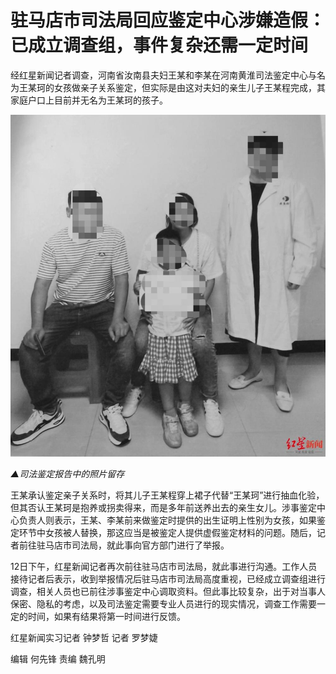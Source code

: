 # 驻马店市司法局回应鉴定中心涉嫌造假：已成立调查组，事件复杂还需一定时间

经红星新闻记者调查，河南省汝南县夫妇王某和李某在河南黄淮司法鉴定中心与名为王某珂的女孩做亲子关系鉴定，但实际是由这对夫妇的亲生儿子王某程完成，其家庭户口上目前并无名为王某珂的孩子。

![87dba46f21fabf4d89251a39e901c828.jpg](https://raw.githubusercontent.com/qqhsx/qqnews_image/main/2024/03/12/驻马店市司法局回应鉴定中心涉嫌造假：已成立调查组，事件复杂还需一定时间/87dba46f21fabf4d89251a39e901c828.jpg)

_▲司法鉴定报告中的照片留存_

王某承认鉴定亲子关系时，将其儿子王某程穿上裙子代替“王某珂”进行抽血化验，但其否认王某珂是抱养或拐卖得来，而是多年前送养出去的亲生女儿。涉事鉴定中心负责人则表示，王某、李某前来做鉴定时提供的出生证明上性别为女孩，如果鉴定环节中女孩被人替换，那这应当是被鉴定人提供虚假鉴定材料的问题。随后，记者前往驻马店市司法局，就此事向官方部门进行了举报。

12日下午，红星新闻记者再次前往驻马店市司法局，就此事进行沟通。工作人员接待记者后表示，收到举报情况后驻马店市司法局高度重视，已经成立调查组进行调查，相关人员也已前往涉事鉴定中心调取资料。但此事比较复杂，出于对当事人保密、隐私的考虑，以及司法鉴定需要专业人员进行的现实情况，调查工作需要一定的时间，如果有结果将第一时间进行反馈。

红星新闻实习记者 钟梦哲 记者 罗梦婕

编辑 何先锋 责编 魏孔明


